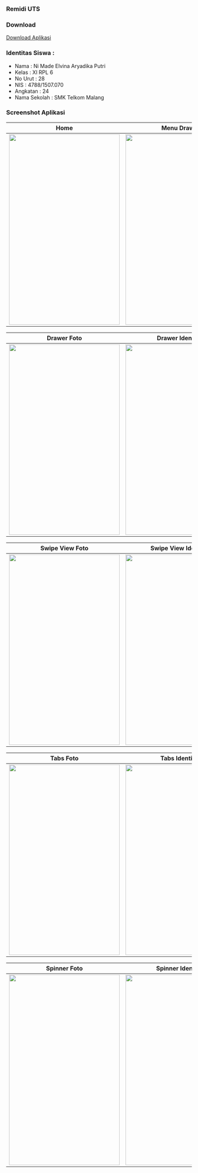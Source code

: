 ### Remidi UTS

### Download
[Download Aplikasi](https://drive.google.com/uc?export=download&id=0B8XRN0Oti9i4NTBna01OUGY2X3M)

### Identitas Siswa :
* Nama          : Ni Made Elvina Aryadika Putri
* Kelas         : XI RPL 6
* No Urut       : 28
* NIS           : 4788/1507.070
* Angkatan      : 24
* Nama Sekolah  : SMK Telkom Malang

### Screenshot Aplikasi
Home | Menu Drawer
------------ | -------------
<img src="https://user-images.githubusercontent.com/22130677/26924704-19e4dfa8-4c71-11e7-9005-6e443fccec0d.png" width="300" height="515" />|<img src="https://user-images.githubusercontent.com/22130677/26924709-1a1bef5c-4c71-11e7-99ad-1f8062cdf1a1.png" width="300" height="515" />

Drawer Foto | Drawer Identitas
------------ | -------------
<img src="https://user-images.githubusercontent.com/22130677/26924710-1a2383ac-4c71-11e7-9799-70cd72ad7434.png" width="300" height="515" />|<img src="https://user-images.githubusercontent.com/22130677/26924708-1a1a1182-4c71-11e7-8929-974c13c86703.png" width="300" height="515" />

Swipe View Foto | Swipe View Identitas
------------ | -------------
<img src="https://user-images.githubusercontent.com/22130677/26924701-19e0ec54-4c71-11e7-8b71-b88c60595ba0.png" width="300" height="515" />|<img src="https://user-images.githubusercontent.com/22130677/26924706-19e689de-4c71-11e7-8560-fdfad3af388b.png" width="300" height="515" />

Tabs Foto | Tabs Identitas
------------ | -------------
<img src="https://user-images.githubusercontent.com/22130677/26924703-19e1fa04-4c71-11e7-8ba3-71a7a4e10e16.png" width="300" height="515" />|<img src="https://user-images.githubusercontent.com/22130677/26924705-19e53084-4c71-11e7-9028-84938e3f58bc.png" width="300" height="515" />

Spinner Foto | Spinner Identitas
------------ | -------------
<img src="https://user-images.githubusercontent.com/22130677/26924702-19e15964-4c71-11e7-9902-bccb2da9b35c.png" width="300" height="515" />|<img src="https://user-images.githubusercontent.com/22130677/26924707-1a1943ec-4c71-11e7-8445-f8b82ab4e970.png" width="300" height="515" />
